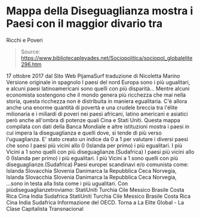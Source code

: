 # Mappa della Diseguaglianza mostra i Paesi con il maggior divario tra 
Ricchi e Poveri

> Source: https://www.bibliotecapleyades.net/Sociopolitica/sociopol_globalelite296.htm

17 ottobre 2017
dal Sito Web PijamaSurf
traduzione di Nicoletta Marino
Versione originale in spagnolo
I paesi del nord Europa
sono i più ugualitari,
e alcuni paesi latinoamericani
sono quelli con più disparità...
Mentre alcuni economista sostengono che il mondo genera più ricchezza che mai nella storia, questa ricchezza non è distribuita in maniera egualitaria.
C'è allora anche una enorme quantità di povertà e una crudele breccia tra l'élite milionaria e i miliardi di poveri nei paesi africani, latino americani e asiatici però anche all'ombra di potenze quali Cina e Stati Uniti.
Questa mappa compilata con dati della Banca Mondiale e altre istituzioni mostra i paesi in cui impera la diseguaglianza e quelli dove, si tende di più verso l'uguaglianza.
E' stato creato un indice da 0 a 1 per valutare i diversi paesi che sono
I paesi più vicini allo 0 (Islanda per primo) i più egualitari. I più Vicini a 1 sono quelli con più diseguaglianze.(Sudafrica)
I paesi più vicini allo 0 (Islanda per primo) i più egualitari.
I più Vicini a 1 sono quelli con più diseguaglianze.(Sudafrica)
Paesi europei scandinavi e/o comunista come:
Islanda Slovacchia Slovenia Danimarca la Repubblica Ceca Norvegia,
Islanda
Slovacchia
Slovenia
Danimarca
la Repubblica Ceca
Norvegia,
...sono in testa alla lista come i più ugualitari.
Con piùdiseguaglianzetroviamo:
StatiUniti Turchia Cile Messico Brasile Costa Rica Cina India Sudafrica
StatiUniti
Turchia
Cile
Messico
Brasile
Costa Rica
Cina
India
Sudafrica
Informazione del OECD.
Torna a La Elite Global - La Clase Capitalista Transnacional
